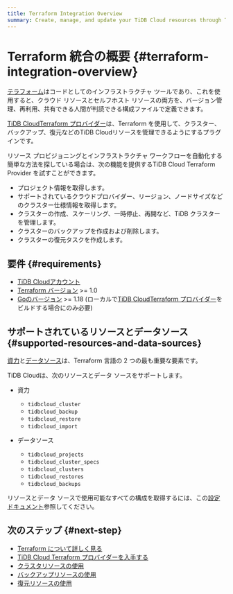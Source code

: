 ```yaml
---
title: Terraform Integration Overview
summary: Create, manage, and update your TiDB Cloud resources through Terraform.
---
```


# Terraform 統合の概要 {#terraform-integration-overview}

[<a href="https://www.terraform.io/">テラフォーム</a>](https://www.terraform.io/)はコードとしてのインフラストラクチャ ツールであり、これを使用すると、クラウド リソースとセルフホスト リソースの両方を、バージョン管理、再利用、共有できる人間が判読できる構成ファイルで定義できます。

[<a href="https://registry.terraform.io/providers/tidbcloud/tidbcloud">TiDB CloudTerraform プロバイダー</a>](https://registry.terraform.io/providers/tidbcloud/tidbcloud)は、Terraform を使用して、クラスター、バックアップ、復元などのTiDB Cloudリソースを管理できるようにするプラグインです。

リソース プロビジョニングとインフラストラクチャ ワークフローを自動化する簡単な方法を探している場合は、次の機能を提供するTiDB Cloud Terraform Provider を試すことができます。

-   プロジェクト情報を取得します。
-   サポートされているクラウドプロバイダー、リージョン、ノードサイズなどのクラスター仕様情報を取得します。
-   クラスターの作成、スケーリング、一時停止、再開など、TiDB クラスターを管理します。
-   クラスターのバックアップを作成および削除します。
-   クラスターの復元タスクを作成します。

## 要件 {#requirements}

-   [<a href="https://tidbcloud.com/free-trial">TiDB Cloudアカウント</a>](https://tidbcloud.com/free-trial)
-   [<a href="https://www.terraform.io/downloads.html">Terraform バージョン</a>](https://www.terraform.io/downloads.html) &gt;= 1.0
-   [<a href="https://golang.org/doc/install">Goのバージョン</a>](https://golang.org/doc/install) &gt;= 1.18 (ローカルで[<a href="https://github.com/tidbcloud/terraform-provider-tidbcloud">TiDB CloudTerraform プロバイダー</a>](https://github.com/tidbcloud/terraform-provider-tidbcloud)をビルドする場合にのみ必要)

## サポートされているリソースとデータソース {#supported-resources-and-data-sources}

[<a href="https://www.terraform.io/language/resources">資力</a>](https://www.terraform.io/language/resources)と[<a href="https://www.terraform.io/language/data-sources">データソース</a>](https://www.terraform.io/language/data-sources)は、Terraform 言語の 2 つの最も重要な要素です。

TiDB Cloudは、次のリソースとデータ ソースをサポートします。

-   資力

    -   `tidbcloud_cluster`
    -   `tidbcloud_backup`
    -   `tidbcloud_restore`
    -   `tidbcloud_import`

-   データソース

    -   `tidbcloud_projects`
    -   `tidbcloud_cluster_specs`
    -   `tidbcloud_clusters`
    -   `tidbcloud_restores`
    -   `tidbcloud_backups`

リソースとデータ ソースで使用可能なすべての構成を取得するには、この[<a href="https://registry.terraform.io/providers/tidbcloud/tidbcloud/latest/docs">設定ドキュメント</a>](https://registry.terraform.io/providers/tidbcloud/tidbcloud/latest/docs)参照してください。

## 次のステップ {#next-step}

-   [<a href="https://www.terraform.io/docs">Terraform について詳しく見る</a>](https://www.terraform.io/docs)
-   [<a href="/tidb-cloud/terraform-get-tidbcloud-provider.md">TiDB Cloud Terraform プロバイダーを入手する</a>](/tidb-cloud/terraform-get-tidbcloud-provider.md)
-   [<a href="/tidb-cloud/terraform-use-cluster-resource.md">クラスタリソースの使用</a>](/tidb-cloud/terraform-use-cluster-resource.md)
-   [<a href="/tidb-cloud/terraform-use-backup-resource.md">バックアップリソースの使用</a>](/tidb-cloud/terraform-use-backup-resource.md)
-   [<a href="/tidb-cloud/terraform-use-restore-resource.md">復元リソースの使用</a>](/tidb-cloud/terraform-use-restore-resource.md)
